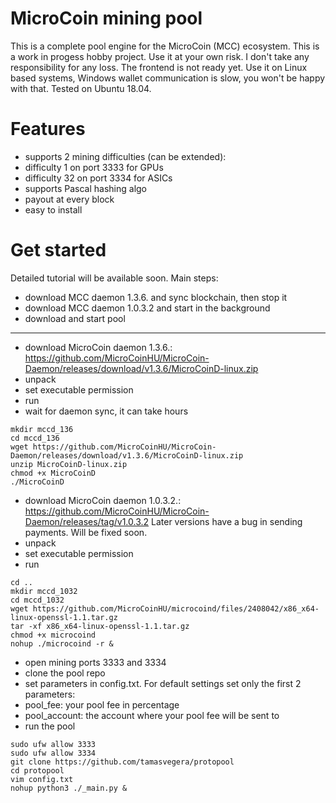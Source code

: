 # MicroCoin mining pool
 This is a complete pool engine for the MicroCoin (MCC) ecosystem.
 This is a work in progess hobby project. Use it at your own risk. I don't take any responsibility for any loss.
 The frontend is not ready yet.
 Use it on Linux based systems, Windows wallet communication is slow, you won't be happy with that.
 Tested on Ubuntu 18.04.
 
# Features
 - supports 2 mining difficulties (can be extended):
  - difficulty 1 on port 3333 for GPUs
  - difficulty 32 on port 3334 for ASICs
 - supports Pascal hashing algo
 - payout at every block
 - easy to install
 # Get started
 Detailed tutorial will be available soon.
 Main steps:
 - download MCC daemon 1.3.6. and sync blockchain, then stop it
 - download MCC daemon 1.0.3.2 and start in the background
 - download and start pool
 ------------------------------
- download MicroCoin daemon 1.3.6.: https://github.com/MicroCoinHU/MicroCoin-Daemon/releases/download/v1.3.6/MicroCoinD-linux.zip
- unpack
- set executable permission
- run
- wait for daemon sync, it can take hours
```
mkdir mccd_136
cd mccd_136
wget https://github.com/MicroCoinHU/MicroCoin-Daemon/releases/download/v1.3.6/MicroCoinD-linux.zip
unzip MicroCoinD-linux.zip
chmod +x MicroCoinD
./MicroCoinD
```
- download MicroCoin daemon 1.0.3.2.: https://github.com/MicroCoinHU/MicroCoin-Daemon/releases/tag/v1.0.3.2
  Later versions have a bug in sending payments. Will be fixed soon.
- unpack
- set executable permission
- run

```
cd ..
mkdir mccd_1032
cd mccd_1032
wget https://github.com/MicroCoinHU/microcoind/files/2408042/x86_x64-linux-openssl-1.1.tar.gz
tar -xf x86_x64-linux-openssl-1.1.tar.gz
chmod +x microcoind
nohup ./microcoind -r &
```
- open mining ports 3333 and 3334
- clone the pool repo
- set parameters in config.txt. For default settings set only the first 2 parameters:
 - pool_fee: your pool fee in percentage
 - pool_account: the account where your pool fee will be sent to
- run the pool
```
sudo ufw allow 3333
sudo ufw allow 3334
git clone https://github.com/tamasvegera/protopool
cd protopool
vim config.txt
nohup python3 ./_main.py &
```
